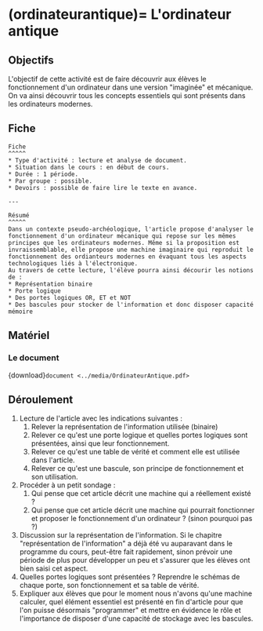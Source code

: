 (ordinateurantique)=
L'ordinateur antique
===========================

## Objectifs
L'objectif de cette activité est de faire découvrir aux élèves le fonctionnement d'un ordinateur dans une version "imaginée" et mécanique. On va ainsi découvrir tous les concepts essentiels qui sont présents dans les ordinateurs modernes.

## Fiche
````{panels}
Fiche
^^^^^
* Type d'activité : lecture et analyse de document.
* Situation dans le cours : en début de cours.
* Durée : 1 période.
* Par groupe : possible.
* Devoirs : possible de faire lire le texte en avance.

---

Résumé
^^^^^
Dans un contexte pseudo-archéologique, l'article propose d'analyser le fonctionnement d'un ordinateur mécanique qui repose sur les mêmes principes que les ordinateurs modernes. Même si la proposition est invraissemblable, elle propose une machine imaginaire qui reproduit le fonctionnement des ordianteurs modernes en évaquant tous les aspects technologiques liés à l'électronique.
Au travers de cette lecture, l'élève pourra ainsi décourir les notions de :
* Représentation binaire
* Porte logique
* Des portes logiques OR, ET et NOT
* Des bascules pour stocker de l'information et donc disposer capacité mémoire

````

## Matériel
### Le document
{download}`document <../media/OrdinateurAntique.pdf>`

## Déroulement

1. Lecture de l'article avec les indications suivantes :
    1. Relever la représentation de l'information utilisée (binaire)
    2. Relever ce qu'est une porte logique et quelles portes logiques sont présentées, ainsi que leur fonctionnement.
    3. Relever ce qu'est une table de vérité et comment elle est utilisée dans l'article.
    4. Relever ce qu'est une bascule, son principe de fonctionnement et son utilisation.
2. Procéder à un petit sondage :
    1. Qui pense que cet article décrit une machine qui a réellement existé ?
    2. Qui pense que cet article décrit une machine qui pourrait fonctionner et proposer le fonctionnement d'un ordinateur ? (sinon pourquoi pas ?)
3. Discussion sur la représentation de l'information. Si le chapitre "représentation de l'information" a déjà été vu auparavant dans le programme du cours, peut-être fait rapidement, sinon prévoir une période de plus pour développer un peu et s'assurer que les élèves ont bien saisi cet aspect.
4. Quelles portes logiques sont présentées ? Reprendre le schémas de chaque porte, son fonctionnement et sa table de vérité.
5. Expliquer aux élèves que pour le moment nous n'avons qu'une machine calculer, quel élément essentiel est présenté en fin d'article pour que l'on puisse désormais "programmer" et mettre en évidence le rôle et l'importance de disposer d'une capacité de stockage avec les bascules.
